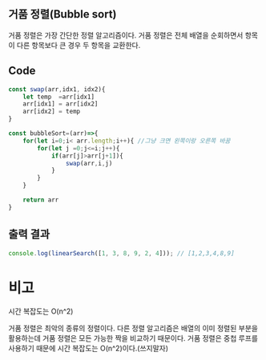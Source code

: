## 거품 정렬(Bubble sort)

거품 정렬은 가장 간단한 정렬 알고리즘이다. 거품 정렬은 전체 배열을 순회하면서
항목이 다른 항목보다 큰 경우 두 항목을 교환한다.

## Code

```js
const swap(arr,idx1, idx2){
    let temp  =arr[idx1]
    arr[idx1] = arr[idx2]
    arr[idx2] = temp
}

const bubbleSort=(arr)=>{
    for(let i=0;i< arr.length;i++){ //그냥 크면 왼쪽이랑 오른쪽 바꿈
        for(let j =0;j<=i;j++){
            if(arr[j]>arr[j+1]){
                swap(arr,i,j)
            }
        }
    }

    return arr
}
```

## 출력 결과

```js
console.log(linearSearch([1, 3, 8, 9, 2, 4])); // [1,2,3,4,8,9]
```

# 비고

시간 복잡도는 O(n^2)

거품 정렬은 최악의 종류의 정렬이다. 다른 정렬 알고리즘은 배열의 이미 정렬된 부분을 활용하는데
거품 정렬은 모든 가능한 짝을 비교하기 때문이다.
거품 정렬은 중첩 루프를 사용하기 때문에 시간 복잡도는 O(n^2)이다.(쓰지말자)
